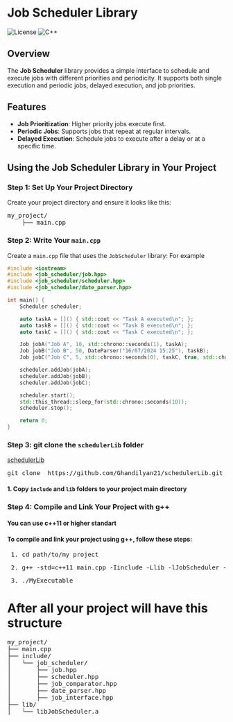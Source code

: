 # Job Scheduler Library

![License](https://img.shields.io/badge/license-MIT-blue.svg)
![C++](https://img.shields.io/badge/C%2B%2B-17-blue.svg)

## Overview

The **Job Scheduler** library provides a simple interface to schedule and execute jobs with different priorities and periodicity. It supports both single execution and periodic jobs, delayed execution, and job priorities.

## Features

- **Job Prioritization**: Higher priority jobs execute first.
- **Periodic Jobs**: Supports jobs that repeat at regular intervals.
- **Delayed Execution**: Schedule jobs to execute after a delay or at a specific time.

## Using the Job Scheduler Library in Your Project

### Step 1: Set Up Your Project Directory

Create your project directory and ensure it looks like this:

<pre>
my_project/
    ├── main.cpp
</pre>

### Step 2: Write Your `main.cpp`

Create a `main.cpp` file that uses the `JobScheduler` library:
For example

```cpp
#include <iostream>
#include <job_scheduler/job.hpp>
#include <job_scheduler/scheduler.hpp>
#include <job_scheduler/date_parser.hpp>

int main() {
    Scheduler scheduler;

    auto taskA = []() { std::cout << "Task A executed\n"; };
    auto taskB = []() { std::cout << "Task B executed\n"; };
    auto taskC = []() { std::cout << "Task C executed\n"; };

    Job jobA("Job A", 10, std::chrono::seconds(1), taskA);
    Job jobB("Job B", 50, DateParser("16/07/2024 15:25"), taskB);
    Job jobC("Job C", 5, std::chrono::seconds(0), taskC, true, std::chrono::seconds(30));

    scheduler.addJob(jobA);
    scheduler.addJob(jobB);
    scheduler.addJob(jobC);

    scheduler.start();
    std::this_thread::sleep_for(std::chrono::seconds(10));
    scheduler.stop();

    return 0;
}
```

### Step 3: git clone the `schedulerLib` folder 
[schedulerLib](https://github.com/Ghandilyan21/schedulerLib.git) 
<pre>git clone  https://github.com/Ghandilyan21/schedulerLib.git</pre>
#### 1. Copy `include` and `lib` folders to your project main directory

### Step 4: Compile and Link Your Project with g++

#### You can use c++11 or higher standart
#### To compile and link your project using g++, follow these steps:

<pre> 1. cd path/to/my_project</pre>
<pre> 2. g++ -std=c++11 main.cpp -Iinclude -Llib -lJobScheduler -o MyExecutable -lpthread </pre>
<pre> 3. ./MyExecutable </pre>



# After all your project will have this structure

<pre>
my_project/
├── main.cpp
├── include/
│   └── job_scheduler/
│       ├── job.hpp
│       ├── scheduler.hpp
│       ├── job_comparator.hpp
│       ├── date_parser.hpp
│       ├── job_interface.hpp
├── lib/
│   └── libJobScheduler.a 
</pre>
